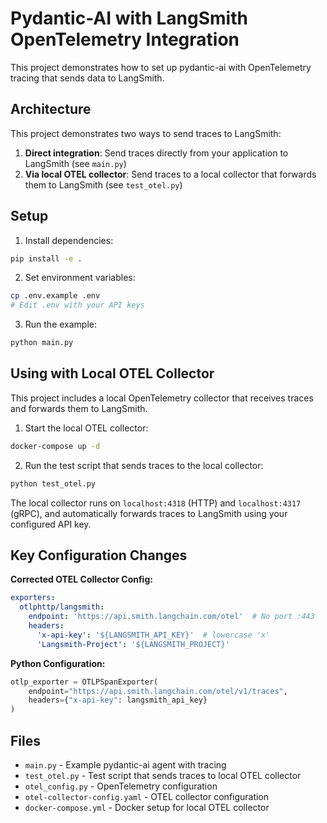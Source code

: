 # Pydantic-AI with LangSmith OpenTelemetry Integration

This project demonstrates how to set up pydantic-ai with OpenTelemetry tracing that sends data to LangSmith.

## Architecture

This project demonstrates two ways to send traces to LangSmith:

1. **Direct integration**: Send traces directly from your application to LangSmith (see `main.py`)
2. **Via local OTEL collector**: Send traces to a local collector that forwards them to LangSmith (see `test_otel.py`)

## Setup

1. Install dependencies:
```bash
pip install -e .
```

2. Set environment variables:
```bash
cp .env.example .env
# Edit .env with your API keys
```

3. Run the example:
```bash
python main.py
```

## Using with Local OTEL Collector

This project includes a local OpenTelemetry collector that receives traces and forwards them to LangSmith.

1. Start the local OTEL collector:
```bash
docker-compose up -d
```

2. Run the test script that sends traces to the local collector:
```bash
python test_otel.py
```

The local collector runs on `localhost:4318` (HTTP) and `localhost:4317` (gRPC), and automatically forwards traces to LangSmith using your configured API key.

## Key Configuration Changes

**Corrected OTEL Collector Config:**
```yaml
exporters:
  otlphttp/langsmith:
    endpoint: 'https://api.smith.langchain.com/otel'  # No port :443
    headers:
      'x-api-key': '${LANGSMITH_API_KEY}'  # lowercase 'x'
      'Langsmith-Project': '${LANGSMITH_PROJECT}'
```

**Python Configuration:**
```python
otlp_exporter = OTLPSpanExporter(
    endpoint="https://api.smith.langchain.com/otel/v1/traces",
    headers={"x-api-key": langsmith_api_key}
)
```

## Files

- `main.py` - Example pydantic-ai agent with tracing
- `test_otel.py` - Test script that sends traces to local OTEL collector
- `otel_config.py` - OpenTelemetry configuration
- `otel-collector-config.yaml` - OTEL collector configuration
- `docker-compose.yml` - Docker setup for local OTEL collector